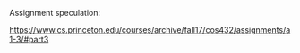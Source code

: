 Assignment speculation: 

https://www.cs.princeton.edu/courses/archive/fall17/cos432/assignments/a1-3/#part3
